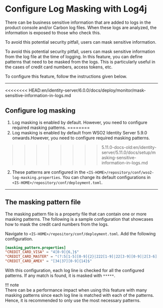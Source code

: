 # Configure Log Masking with Log4j

There can be business sensitive information that are added to logs in 
the product console and/or Carbon log files. When these logs
are analyzed, the information is exposed to those who check this.

To avoid this potential security pitfall, users can mask sensitive
information.

To avoid this potential security pitfall, users can mask sensitive
information from the log file at the time of logging. In this feature,
you can define patterns that need to be masked from the logs. This is
particularly useful in the cases of credit card numbers, access tokens,
etc.

To configure this feature, follow the instructions given below.

---

<<<<<<<< HEAD:en/identity-server/6.0.0/docs/deploy/monitor/mask-sensitive-information-in-logs.md
## Configure log masking

1.  Log masking is enabled by default. However, you need to configure required masking patterns.
========
1.  Log masking is enabled by default from WSO2 Identity Server 5.9.0 onwards.However, you need 
    to configure required masking patterns.
>>>>>>>> 5.11.0-docs-old:en/identity-server/5.11.0/docs/setup/masking-sensitive-information-in-logs.md

2.  These patterns are configured in the `<IS-HOME>/repository/conf/wso2-log-masking.properties`. You can change 
    its default configurations in `<IS-HOME>/repository/conf/deployment.toml`.

---

## The masking pattern file

The masking pattern file is a property file that can contain one or more
masking patterns. The following is a sample configuration that showcases
how to mask the credit card numbers from the logs.

Navigate to `<IS-HOME>/repository/conf/deployment.toml`. Add the following configuration.

```toml
[masking_pattern.properties]
"CREDIT_CARD_VISA" = "4[0-9]{6,}$"
"CREDIT_CARD_MASTER" = "(?:5[1-5][0-9]{2}|222[1-9]|22[3-9][0-9]|2[3-6][0-9]{2}|27[01][0-9]|2720)[0-9]{12}"
"CREDIT_CARD_AMEX" = "[34|37][0-9]{14}$"
```

With this configuration, each log line is checked for all the configured
patterns. If any match is found, it is masked with `*****`.

!!! note    
    There can be a performance impact when using this
    feature with many masking patterns since each log line is matched with
    each of the patterns. Hence, it is recommended to only use the most necessary patterns.
    
